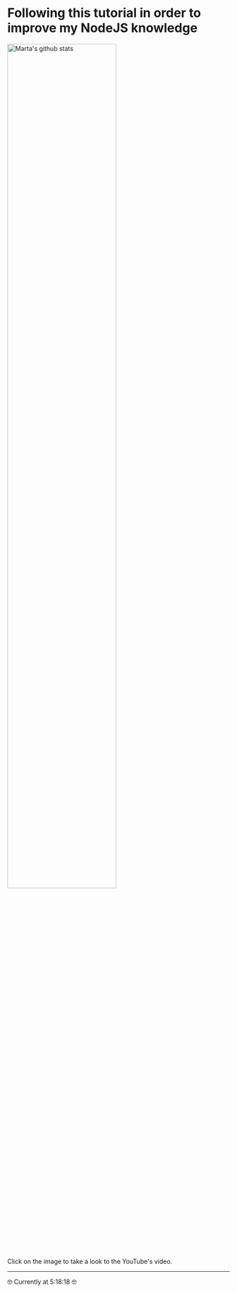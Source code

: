# Following this tutorial in order to improve my NodeJS knowledge

[<img width="70%" align="center" alt="Marta's github stats" src="https://www.freecodecamp.org/news/content/images/2021/04/nodeexpress.png" />](https://www.youtube.com/watch?v=Oe421EPjeBE) </br></br>
Click on the image to take a look to the YouTube's video.</br>

---

<p>🤓 Currently at 5:18:18 🤓</p>
